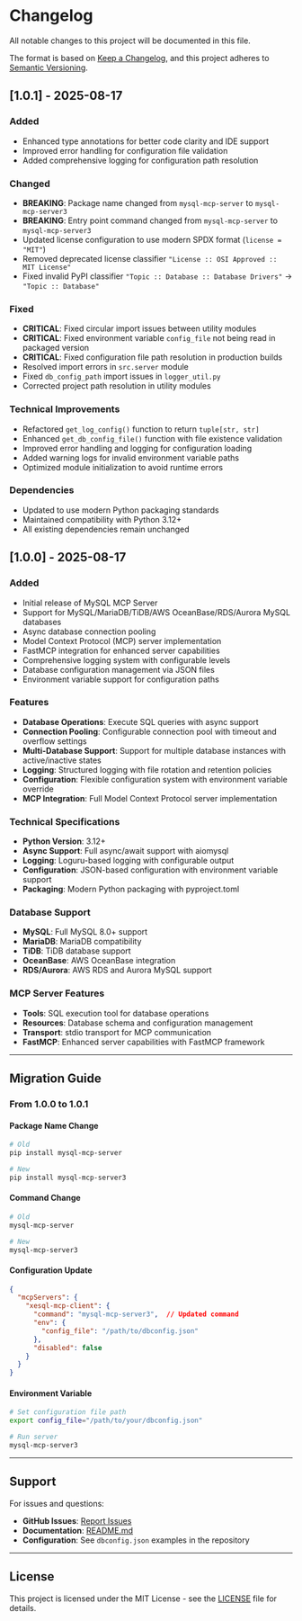 # Changelog

All notable changes to this project will be documented in this file.

The format is based on [Keep a Changelog](https://keepachangelog.com/en/1.0.0/),
and this project adheres to [Semantic Versioning](https://semver.org/spec/v2.0.0.html).

## [1.0.1] - 2025-08-17

### Added
- Enhanced type annotations for better code clarity and IDE support
- Improved error handling for configuration file validation
- Added comprehensive logging for configuration path resolution

### Changed
- **BREAKING**: Package name changed from `mysql-mcp-server` to `mysql-mcp-server3`
- **BREAKING**: Entry point command changed from `mysql-mcp-server` to `mysql-mcp-server3`
- Updated license configuration to use modern SPDX format (`license = "MIT"`)
- Removed deprecated license classifier `"License :: OSI Approved :: MIT License"`
- Fixed invalid PyPI classifier `"Topic :: Database :: Database Drivers"` → `"Topic :: Database"`

### Fixed
- **CRITICAL**: Fixed circular import issues between utility modules
- **CRITICAL**: Fixed environment variable `config_file` not being read in packaged version
- **CRITICAL**: Fixed configuration file path resolution in production builds
- Resolved import errors in `src.server` module
- Fixed `db_config_path` import issues in `logger_util.py`
- Corrected project path resolution in utility modules

### Technical Improvements
- Refactored `get_log_config()` function to return `tuple[str, str]`
- Enhanced `get_db_config_file()` function with file existence validation
- Improved error handling and logging for configuration loading
- Added warning logs for invalid environment variable paths
- Optimized module initialization to avoid runtime errors

### Dependencies
- Updated to use modern Python packaging standards
- Maintained compatibility with Python 3.12+
- All existing dependencies remain unchanged

## [1.0.0] - 2025-08-17

### Added
- Initial release of MySQL MCP Server
- Support for MySQL/MariaDB/TiDB/AWS OceanBase/RDS/Aurora MySQL databases
- Async database connection pooling
- Model Context Protocol (MCP) server implementation
- FastMCP integration for enhanced server capabilities
- Comprehensive logging system with configurable levels
- Database configuration management via JSON files
- Environment variable support for configuration paths

### Features
- **Database Operations**: Execute SQL queries with async support
- **Connection Pooling**: Configurable connection pool with timeout and overflow settings
- **Multi-Database Support**: Support for multiple database instances with active/inactive states
- **Logging**: Structured logging with file rotation and retention policies
- **Configuration**: Flexible configuration system with environment variable override
- **MCP Integration**: Full Model Context Protocol server implementation

### Technical Specifications
- **Python Version**: 3.12+
- **Async Support**: Full async/await support with aiomysql
- **Logging**: Loguru-based logging with configurable output
- **Configuration**: JSON-based configuration with environment variable support
- **Packaging**: Modern Python packaging with pyproject.toml

### Database Support
- **MySQL**: Full MySQL 8.0+ support
- **MariaDB**: MariaDB compatibility
- **TiDB**: TiDB database support
- **OceanBase**: AWS OceanBase integration
- **RDS/Aurora**: AWS RDS and Aurora MySQL support

### MCP Server Features
- **Tools**: SQL execution tool for database operations
- **Resources**: Database schema and configuration management
- **Transport**: stdio transport for MCP communication
- **FastMCP**: Enhanced server capabilities with FastMCP framework

---

## Migration Guide

### From 1.0.0 to 1.0.1

#### Package Name Change
```bash
# Old
pip install mysql-mcp-server

# New  
pip install mysql-mcp-server3
```

#### Command Change
```bash
# Old
mysql-mcp-server

# New
mysql-mcp-server3
```

#### Configuration Update
```json
{
  "mcpServers": {
    "xesql-mcp-client": {
      "command": "mysql-mcp-server3",  // Updated command
      "env": {
        "config_file": "/path/to/dbconfig.json"
      },
      "disabled": false
    }
  }
}
```

#### Environment Variable
```bash
# Set configuration file path
export config_file="/path/to/your/dbconfig.json"

# Run server
mysql-mcp-server3
```

---

## Support

For issues and questions:
- **GitHub Issues**: [Report Issues](https://github.com/j00131120/mcp_database_server/issues)
- **Documentation**: [README.md](README.md)
- **Configuration**: See `dbconfig.json` examples in the repository

---

## License

This project is licensed under the MIT License - see the [LICENSE](LICENSE) file for details.
